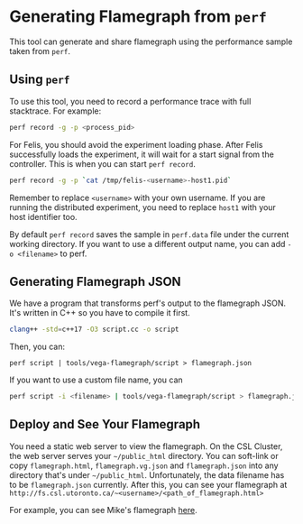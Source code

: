 # Generating Flamegraph from `perf`

This tool can generate and share flamegraph using the performance sample taken from `perf`.

## Using `perf`

To use this tool, you need to record a performance trace with full stacktrace. For example:

```bash
perf record -g -p <process_pid>
```

For Felis, you should avoid the experiment loading phase. After Felis successfully loads the experiment, it will wait for a start signal from the controller. This is when you can start `perf record`.

```bash
perf record -g -p `cat /tmp/felis-<username>-host1.pid`
```

Remember to replace `<username>` with your own username. If you are running the distributed experiment, you need to replace `host1` with your host identifier too.

By default `perf record` saves the sample in `perf.data` file under the current working directory. If you want to use a different output name, you can add `-o <filename>` to perf.

## Generating Flamegraph JSON

We have a program that transforms perf's output to the flamegraph JSON. It's written in C++ so you have to compile it first.

```bash
clang++ -std=c++17 -O3 script.cc -o script
```

Then, you can:

``` shell
perf script | tools/vega-flamegraph/script > flamegraph.json
```

If you want to use a custom file name, you can

```bash
perf script -i <filename> | tools/vega-flamegraph/script > flamegraph.json
```

## Deploy and See Your Flamegraph

You need a static web server to view the flamegraph. On the CSL Cluster, the web server serves your `~/public_html` directory. You can soft-link or copy `flamegraph.html`, `flamegraph.vg.json` and `flamegraph.json` into any directory that's under `~/public_html`. Unfortunately, the data filename has to be `flamegraph.json` currently. After this, you can see your flamegraph at `http://fs.csl.utoronto.ca/~<username>/<path_of_flamegraph.html>`

For example, you can see Mike's flamegraph [here](http://fs.csl.utoronto.ca/~mike/flamegraph/flamegraph.html).